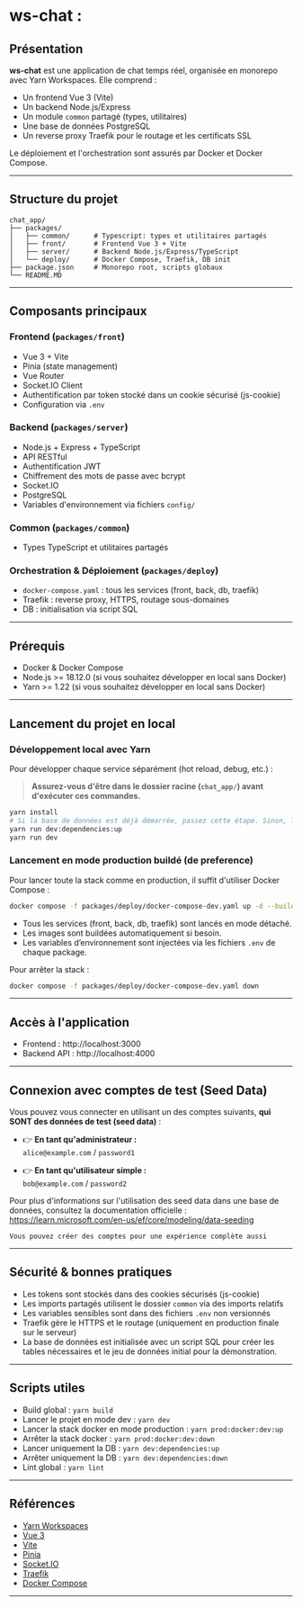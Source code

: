 # ws-chat :

## Présentation

**ws-chat** est une application de chat temps réel, organisée en monorepo avec Yarn Workspaces. Elle comprend :
- Un frontend Vue 3 (Vite)
- Un backend Node.js/Express
- Un module `common` partagé (types, utilitaires)
- Une base de données PostgreSQL
- Un reverse proxy Traefik pour le routage et les certificats SSL

Le déploiement et l'orchestration sont assurés par Docker et Docker Compose.

---

## Structure du projet

```
chat_app/
├── packages/
│   ├── common/      # Typescript: types et utilitaires partagés
│   ├── front/       # Frontend Vue 3 + Vite
│   ├── server/      # Backend Node.js/Express/TypeScript
│   └── deploy/      # Docker Compose, Traefik, DB init
├── package.json     # Monorepo root, scripts globaux
└── README.MD
```

---

## Composants principaux

### Frontend (`packages/front`)
- Vue 3 + Vite
- Pinia (state management)
- Vue Router
- Socket.IO Client
- Authentification par token stocké dans un cookie sécurisé (js-cookie)
- Configuration via `.env`

### Backend (`packages/server`)
- Node.js + Express + TypeScript
- API RESTful
- Authentification JWT
- Chiffrement des mots de passe avec bcrypt
- Socket.IO
- PostgreSQL
- Variables d'environnement via fichiers `config/`

### Common (`packages/common`)
- Types TypeScript et utilitaires partagés

### Orchestration & Déploiement (`packages/deploy`)
- `docker-compose.yaml` : tous les services (front, back, db, traefik)
- Traefik : reverse proxy, HTTPS, routage sous-domaines
- DB : initialisation via script SQL

---

## Prérequis
- Docker & Docker Compose
- Node.js >= 18.12.0 (si vous souhaitez développer en local sans Docker)
- Yarn >= 1.22 (si vous souhaitez développer en local sans Docker)

---

## Lancement du projet en local

### **Développement local avec Yarn**
Pour développer chaque service séparément (hot reload, debug, etc.) :
> **Assurez-vous d'être dans le dossier racine (`chat_app/`) avant d'exécuter ces commandes.**

```bash
yarn install
# Si la base de données est déjà démarrée, passez cette étape. Sinon, lancez-la avec :
yarn run dev:dependencies:up
yarn run dev
```

### **Lancement en mode production buildé (de preference)**
Pour lancer toute la stack comme en production, il suffit d'utiliser Docker Compose :
```bash
docker compose -f packages/deploy/docker-compose-dev.yaml up -d --build
```

- Tous les services (front, back, db, traefik) sont lancés en mode détaché.
- Les images sont buildées automatiquement si besoin.
- Les variables d’environnement sont injectées via les fichiers `.env` de chaque package.

Pour arrêter la stack :
```bash
docker compose -f packages/deploy/docker-compose-dev.yaml down
```

---

## Accès à l'application
- Frontend : http://localhost:3000 
- Backend API : http://localhost:4000

---
## Connexion avec comptes de test (Seed Data)

Vous pouvez vous connecter en utilisant un des comptes suivants, **qui SONT des données de test (seed data)** :

- 👉 **En tant qu'administrateur :**  
  `alice@example.com` / `password1`

- 👉 **En tant qu'utilisateur simple :**  
  `bob@example.com` / `password2`

Pour plus d'informations sur l'utilisation des seed data dans une base de données, consultez la documentation officielle :  
https://learn.microsoft.com/en-us/ef/core/modeling/data-seeding

```Vous pouvez créer des comptes pour une expérience complète aussi```


---


## Sécurité & bonnes pratiques
- Les tokens sont stockés dans des cookies sécurisés (js-cookie)
- Les imports partagés utilisent le dossier `common` via des imports relatifs
- Les variables sensibles sont dans des fichiers `.env` non versionnés
- Traefik gère le HTTPS et le routage (uniquement en production finale sur le serveur)
- La base de données est initialisée avec un script SQL pour créer les tables nécessaires et le jeu de données initial pour la démonstration.

---

## Scripts utiles
- Build global : `yarn build`
- Lancer le projet en mode dev : `yarn dev`
- Lancer la stack docker en mode production : `yarn prod:docker:dev:up`
- Arrêter la stack docker : `yarn prod:docker:dev:down`
- Lancer uniquement la DB : `yarn dev:dependencies:up`
- Arrêter uniquement la DB : `yarn dev:dependencies:down`
- Lint global : `yarn lint`

---

## Références
- [Yarn Workspaces](https://classic.yarnpkg.com/lang/en/docs/workspaces/)
- [Vue 3](https://vuejs.org/)
- [Vite](https://vitejs.dev/)
- [Pinia](https://pinia.vuejs.org/)
- [Socket.IO](https://socket.io/)
- [Traefik](https://doc.traefik.io/traefik/)
- [Docker Compose](https://docs.docker.com/compose/)

---


